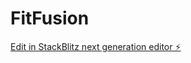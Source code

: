 # FitFusion

[Edit in StackBlitz next generation editor ⚡️](https://stackblitz.com/~/github.com/SomsubhroChakraborty/FitFusion)